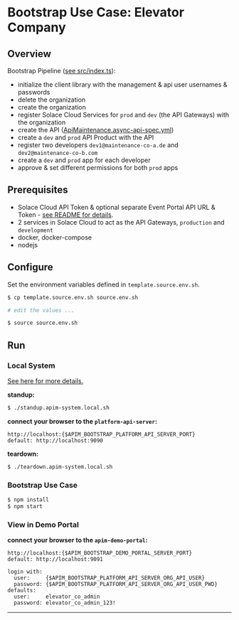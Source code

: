# Bootstrap Use Case: Elevator Company

## Overview
Bootstrap Pipeline ([see src/index.ts](./src/index.ts)):

- initialize the client library with the management & api user usernames & passwords
- delete the organization
- create the organization
- register Solace Cloud Services for `prod` and `dev` (the API Gateways) with the organization
- create the API ([ApiMaintenance.async-api-spec.yml](./asyncapi-specs/ApiMaintenance.asyncapi-spec.yml))
- create a `dev` and `prod` API Product with the API
- register two developers `dev1@maintenance-co-a.de` and `dev2@maintenance-co-b.com`
- create a `dev` and `prod` app for each developer
- approve & set different permissions for both `prod` apps

## Prerequisites

- Solace Cloud API Token & optional separate Event Portal API URL & Token - [see README for details](https://github.com/solace-iot-team/solace-apim-reference-designs).
- 2 services in Solace Cloud to act as the API Gateways, `production` and `development`
- docker, docker-compose
- nodejs

## Configure

Set the environment variables defined in `template.source.env.sh`.

````bash
$ cp template.source.env.sh source.env.sh

# edit the values ...

$ source source.env.sh
````

## Run
### Local System
[See here for more details.](./apim-system/local)

**standup:**
````bash
$ ./standup.apim-system.local.sh
````

**connect your browser to the `platform-api-server`:**
````
http://localhost:{$APIM_BOOTSTRAP_PLATFORM_API_SERVER_PORT}
default: http://localhost:9090
````

**teardown:**
````bash
$ ./teardown.apim-system.local.sh
````

### Bootstrap Use Case

````bash
$ npm install
$ npm start
````

### View in Demo Portal

**connect your browser to the `apim-demo-portal`:**
````
http://localhost:{$APIM_BOOTSTRAP_DEMO_PORTAL_SERVER_PORT}
default: http://localhost:9091

login with:
  user:     {$APIM_BOOTSTRAP_PLATFORM_API_SERVER_ORG_API_USER}
  password: {$APIM_BOOTSTRAP_PLATFORM_API_SERVER_ORG_API_USER_PWD}
defaults:
  user:     elevator_co_admin
  password: elevator_co_admin_123!
````


---
